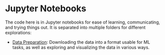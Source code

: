 # Jupyter Notebooks

The code here is in Jupyter notebooks for ease of learning, communicating, and
trying things out. It is separated into multiple folders for different explorations:

- [Data Preparation](data_prep): Downloading the data into a format usable for
  ML tasks, as well as exploring and visualizing the data in various ways.
